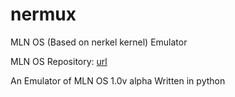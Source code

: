 # nermux
MLN OS (Based on nerkel kernel) Emulator

MLN OS Repository: [url](https://github.com/mlnstudio/MLN-OS)

An Emulator of MLN OS 1.0v alpha Written in python
